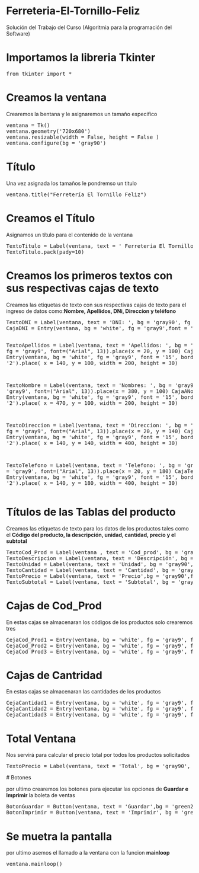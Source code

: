 # Ferreteria-El-Tornillo-Feliz
Solución del Trabajo del Curso (Algoritmia para la programación del Software)

# Importamos la libreria Tkinter

<pre>
from tkinter import *
</pre>

# Creamos la ventana

<p>Crearemos la bentana y le asignaremos un tamaño especifico </p>
<pre>
ventana = Tk()
ventana.geometry('720x680')
ventana.resizable(width = False, height = False )
ventana.configure(bg = 'gray90')
</pre>

# Título

<p>Una vez asignada los tamaños le pondremso un titulo</p>
<pre>
ventana.title("Ferretería El Tornillo Feliz")
</pre>

# Creamos el Título

<p>Asignamos un título para el contenido de la ventana</p>
<pre>
TextoTitulo = Label(ventana, text = ' Ferretería El Tornillo Feliz', bg = 'gray90',fg = 'gray9', font=("Sitka Small", 25, "italic"))
TextoTitulo.pack(pady=10)
</pre>

# Creamos los primeros textos con sus respectivas cajas de texto

<p>Creamos las etiquetas de texto con sus respectivas cajas de texto para el ingreso de datos como:<b>Nombre, Apellidos, DNi, Direccíon y teléfono</b></p>
<pre>
TextoDNI = Label(ventana, text = 'DNI: ', bg = 'gray90', fg = 'gray9', font=("Arial", 13)).place(x = 20, y = 60)
CajaDNI = Entry(ventana, bg = 'white', fg = 'gray9',font = '15',border = '2').place(x = 140, y = 60, width = 200, height = 30)

TextoApellidos = Label(ventana, text = 'Apellidos: ', bg = 'gray90', fg = 'gray9', font=("Arial", 13)).place(x = 20, y = 100)
CajaApellidos = Entry(ventana, bg = 'white', fg = 'gray9', font = '15', border = '2').place( x = 140, y = 100, width = 200, height = 30)

TextoNombre = Label(ventana, text = 'Nombres: ', bg = 'gray90', fg = 'gray9', font=("Arial", 13)).place(x = 380, y = 100)
CajaANombre = Entry(ventana, bg = 'white', fg = 'gray9', font = '15', border = '2').place( x = 470, y = 100, width = 200, height = 30)

TextoDireccion = Label(ventana, text = 'Direccion: ', bg = 'gray90', fg = 'gray9', font=("Arial", 13)).place(x = 20, y = 140)
CajaDireccion = Entry(ventana, bg = 'white', fg = 'gray9', font = '15', border = '2').place( x = 140, y = 140, width = 400, height = 30)

TextoTelefono = Label(ventana, text = 'Telefono: ', bg = 'gray90', fg = 'gray9', font=("Arial", 13)).place(x = 20, y = 180)
CajaTelefono = Entry(ventana, bg = 'white', fg = 'gray9', font = '15', border = '2').place( x = 140, y = 180, width = 400, height = 30)
</pre>

# Títulos de las Tablas del producto 
<p>Creamos las etiquetas de texto para los datos de los productos tales como el <b>Código del producto, la descripción, unidad, cantidad, precio y el subtotal</b></p>
<pre>
TextoCod_Prod = Label(ventana , text = 'Cod_prod', bg = 'gray90', fg = 'gray9', font=("Arial", 13)).place(x =20, y = 240)
TextoDescripcion = Label(ventana, text = 'Descripción', bg = 'gray90', fg = 'gray9', font=("Arial", 13)).place(x = 115, y = 240)
TextoUnidad = Label(ventana, text = 'Unidad', bg = 'gray90',fg = 'gray9', font=("Arial", 13)).place(x = 220, y = 240)
TextoCantidad = Label(ventana, text = 'Cantidad', bg = 'gray90', fg = 'gray9', font=("Arial", 13)).place(x = 290, y = 240)
TextoPrecio = Label(ventana, text = 'Precio',bg = 'gray90',fg = 'gray9', font=("Arial", 13)).place(x = 380, y = 240)
TextoSubtotal = Label(ventana, text = 'Subtotal', bg = 'gray90', fg = 'gray9', font=("Arial", 13)).place(x = 450, y = 240)
</pre>

# Cajas de Cod_Prod
<p> En estas cajas se almacenaran los códigos de los productos solo crearemos tres</P>
<pre>
CejaCod_Prod1 = Entry(ventana, bg = 'white', fg = 'gray9', font = '10', border = '2').place(x = 20, y = 280, width = 80, height = 25)
CejaCod_Prod2 = Entry(ventana, bg = 'white', fg = 'gray9', font = '10', border = '2').place(x = 20, y = 320, width = 80, height = 25)
CejaCod_Prod3 = Entry(ventana, bg = 'white', fg = 'gray9', font = '10', border = '2').place(x = 20, y = 360, width = 80, height = 25)
</pre>

# Cajas de Cantridad

<p> En estas cajas se almacenaran las cantidades de los productos<p>
<pre>
CejaCantidad1 = Entry(ventana, bg = 'white', fg = 'gray9', font = '10', border = '2').place(x = 290, y = 280, width = 80, height = 25)
CejaCantidad2 = Entry(ventana, bg = 'white', fg = 'gray9', font = '10', border = '2').place(x = 290, y = 320, width = 80, height = 25)
CejaCantidad3 = Entry(ventana, bg = 'white', fg = 'gray9', font = '10', border = '2').place(x = 290, y = 360, width = 80, height = 25)
</pre>

# Total Ventana
<p> Nos servirá para calcular el precio total por todos los productos solicitados</p>
<pre>
TextoPrecio = Label(ventana, text = 'Total', bg = 'gray90', fg = 'gray9',   font=("Sitka Small", 20)).place(x = 600, y = 400)
</pre>
# Botones
<p>por ultimo crearemos los botones para ejecutar las opciones de <b>Guardar e Imprimir</b> la boleta de ventas</p>
<pre>
BotonGuardar = Button(ventana, text = 'Guardar',bg = 'green2', fg = 'white', font= '"Verdana" 12', border = '0', activebackground="green yellow",borderwidth = 15).place(x = 180, y = 460, width = 250, height = 50)
BotonImprimir = Button(ventana, text = 'Imprimir', bg = 'green2', fg = 'white', font = '"Verdana" 12', border = '0',activebackground="green yellow", borderwidth = 15).place(x = 450 , y = 460, width = 250, height = 50)
</pre>

# Se muetra la pantalla 

<p>por ultimo asemos el llamado a la ventana con la funcion <b>mainloop</b></p>
<pre>
ventana.mainloop()
</pre>


